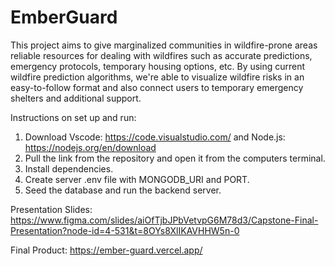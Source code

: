 # EmberGuard
This project aims to give marginalized communities in wildfire-prone areas reliable resources for dealing with wildfires such as accurate predictions, emergency protocols, temporary housing options, etc. By using current wildfire prediction algorithms, we're able to visualize wildfire risks in an easy-to-follow format and also connect users to temporary emergency shelters and additional support.

Instructions on set up and run: 
1. Download Vscode: https://code.visualstudio.com/ and Node.js: https://nodejs.org/en/download
2. Pull the link from the repository and open it from the computers terminal.
3. Install dependencies.
4. Create server .env file with MONGODB_URI and PORT.
5. Seed the database and run the backend server.

Presentation Slides: https://www.figma.com/slides/aiOfTjbJPbVetvpG6M78d3/Capstone-Final-Presentation?node-id=4-531&t=8OYs8XlIKAVHHW5n-0

Final Product: https://ember-guard.vercel.app/
